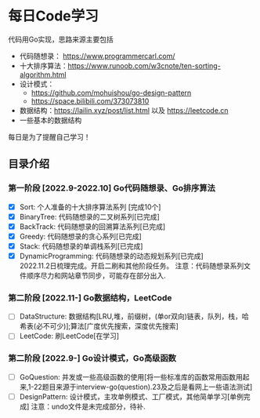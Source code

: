 # 每日Code学习
代码用Go实现，思路来源主要包括
* 代码随想录： https://www.programmercarl.com/
* 十大排序算法：https://www.runoob.com/w3cnote/ten-sorting-algorithm.html
* 设计模式：
  * https://github.com/mohuishou/go-design-pattern
  * https://space.bilibili.com/373073810
* 数据结构：https://lailin.xyz/post/list.html 以及 https://leetcode.cn
* 一些基本的数据结构

每日是为了提醒自己学习！
## 目录介绍
### 第一阶段 [2022.9-2022.10] Go代码随想录、Go排序算法
- [x] Sort: 个人准备的十大排序算法系列 [完成10个]
- [x] BinaryTree: 代码随想录的二叉树系列[已完成]
- [x] BackTrack: 代码随想录的回溯算法系列[已完成]  
- [x] Greedy: 代码随想录的贪心系列[已完成]
- [x] Stack: 代码随想录的单调栈系列[已完成]
- [x] DynamicProgramming: 代码随想录的动态规划系列[已完成]   
2022.11.2日梳理完成。开启二刷和其他阶段任务。
注意：代码随想录系列文件顺序尽力和网站章节同步，可能存在部分出入.  

### 第二阶段 [2022.11-] Go数据结构，LeetCode
- [ ] DataStructure: 数据结构[LRU,堆，前缀树，(单or双向)链表，队列，栈，哈希表(必不可少)];算法[广度优先搜索，深度优先搜索]
- [ ] LeetCode: 刷LeetCode[在学习]

### 第二阶段 [2022.9-] Go设计模式，Go高级函数
- [ ] GoQuestion: 并发或一些高级函数的使用[将一些标准库的函数常用函数用起来,1-22题目来源于interview-go(question).23及之后是看网上一些语法测试]
- [ ] DesignPattern: 设计模式，主攻单例模式、工厂模式，其他简单学习[单例完成]
注意：undo文件是未完成部分，待补. 